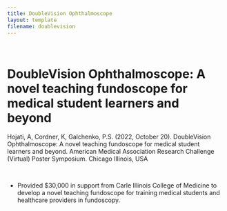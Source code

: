 ```yaml
---
title: DoubleVision Ophthalmoscope
layout: template
filename: doublevision
---
```


<br>

# DoubleVision Ophthalmoscope: A novel teaching fundoscope for medical student learners and beyond
Hojati, A, Cordner, K, Galchenko, P.S. (2022, October 20). DoubleVision Ophthalmoscope: A novel teaching fundoscope for medical student learners and beyond. American Medical Association Research Challenge (Virtual) Poster Symposium. Chicago Illinois, USA

<br>

- Provided $30,000 in support from Carle Illinois College of Medicine to develop a novel teaching fundoscope for training medical students and healthcare providers in fundoscopy.

